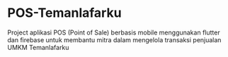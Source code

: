 # POS-Temanlafarku
Project aplikasi POS (Point of Sale) berbasis mobile menggunakan flutter dan firebase untuk membantu mitra dalam mengelola transaksi penjualan UMKM Temanlafarku
